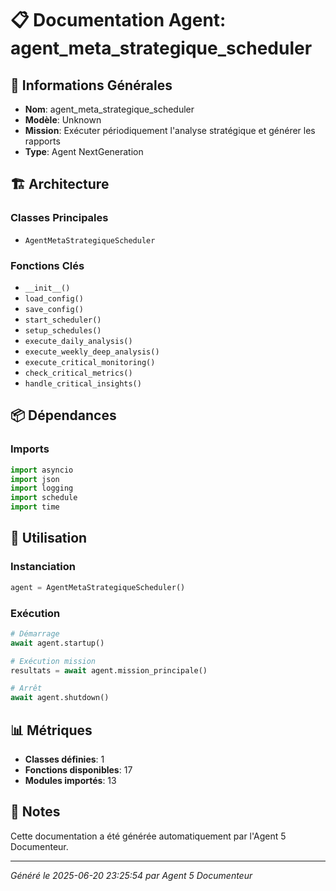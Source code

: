 # 📋 Documentation Agent: agent_meta_strategique_scheduler

## 🎯 Informations Générales

- **Nom**: agent_meta_strategique_scheduler
- **Modèle**: Unknown
- **Mission**: Exécuter périodiquement l'analyse stratégique et générer les rapports
- **Type**: Agent NextGeneration

## 🏗️ Architecture

### Classes Principales
- `AgentMetaStrategiqueScheduler`

### Fonctions Clés
- `__init__()`
- `load_config()`
- `save_config()`
- `start_scheduler()`
- `setup_schedules()`
- `execute_daily_analysis()`
- `execute_weekly_deep_analysis()`
- `execute_critical_monitoring()`
- `check_critical_metrics()`
- `handle_critical_insights()`

## 📦 Dépendances

### Imports
```python
import asyncio
import json
import logging
import schedule
import time
```

## 🚀 Utilisation

### Instanciation
```python
agent = AgentMetaStrategiqueScheduler()
```

### Exécution
```python
# Démarrage
await agent.startup()

# Exécution mission
resultats = await agent.mission_principale()

# Arrêt
await agent.shutdown()
```

## 📊 Métriques

- **Classes définies**: 1
- **Fonctions disponibles**: 17
- **Modules importés**: 13

## 📝 Notes

Cette documentation a été générée automatiquement par l'Agent 5 Documenteur.

---
*Généré le 2025-06-20 23:25:54 par Agent 5 Documenteur*
